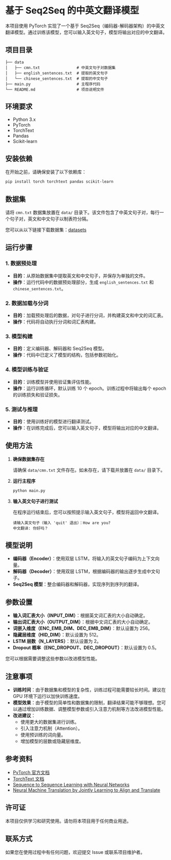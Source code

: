# 基于 Seq2Seq 的中英文翻译模型

本项目使用 PyTorch 实现了一个基于 Seq2Seq（编码器-解码器架构）的中英文翻译模型。通过训练该模型，您可以输入英文句子，模型将输出对应的中文翻译。

## 项目目录

```
├── data
│   ├── cmn.txt                # 中英文句子对数据集
│   ├── english_sentences.txt  # 提取的英文句子
│   └── chinese_sentences.txt  # 提取的中文句子
├── main.py                    # 主程序代码
└── README.md                  # 项目说明文件
```

## 环境要求

- Python 3.x
- PyTorch
- TorchText
- Pandas
- Scikit-learn

## 安装依赖

在开始之前，请确保安装了以下依赖库：

```bash
pip install torch torchtext pandas scikit-learn
```

## 数据集

请将 `cmn.txt` 数据集放置在 `data/` 目录下。该文件包含了中英文句子对，每行一个句子对，英文和中文句子以制表符分隔。

您可以从以下链接下载数据集：[datasets](http://www.manythings.org/anki/)

## 运行步骤

### 1. 数据预处理

- **目的**：从原始数据集中提取英文和中文句子，并保存为单独的文件。
- **操作**：运行代码中的数据预处理部分，生成 `english_sentences.txt` 和 `chinese_sentences.txt`。

### 2. 数据加载与分词

- **目的**：加载预处理后的数据，对句子进行分词，并构建英文和中文的词汇表。
- **操作**：代码将自动执行分词和词汇表构建。

### 3. 模型构建

- **目的**：定义编码器、解码器和 Seq2Seq 模型。
- **操作**：代码中已定义了模型的结构，包括参数初始化。

### 4. 模型训练与验证

- **目的**：训练模型并使用验证集评估性能。
- **操作**：运行训练循环，默认训练 10 个 epoch。训练过程中将输出每个 epoch 的训练损失和验证损失。

### 5. 测试与推理

- **目的**：使用训练好的模型进行翻译测试。
- **操作**：在训练完成后，您可以输入英文句子，模型将输出对应的中文翻译。

## 使用方法

1. **确保数据集存在**

    请确保 `data/cmn.txt` 文件存在。如未存在，请下载并放置在 `data/` 目录下。

2. **运行主程序**

    ```bash
    python main.py
    ```

3. **输入英文句子进行测试**

    在程序运行结束后，您可以按照提示输入英文句子，模型将返回中文翻译。

    ```
    请输入英文句子（输入 'quit' 退出）：How are you?
    中文翻译: 你好吗？
    ```

## 模型说明

- **编码器（Encoder）**：使用双层 LSTM，将输入的英文句子编码为上下文向量。
- **解码器（Decoder）**：使用双层 LSTM，根据编码器的输出逐步生成中文句子。
- **Seq2Seq 模型**：整合编码器和解码器，实现序列到序列的翻译。

## 参数设置

- **输入词汇表大小（INPUT_DIM）**：根据英文词汇表的大小自动确定。
- **输出词汇表大小（OUTPUT_DIM）**：根据中文词汇表的大小自动确定。
- **词嵌入维度（ENC_EMB_DIM、DEC_EMB_DIM）**：默认设置为 256。
- **隐藏层维度（HID_DIM）**：默认设置为 512。
- **LSTM 层数（N_LAYERS）**：默认设置为 2。
- **Dropout 概率（ENC_DROPOUT、DEC_DROPOUT）**：默认设置为 0.5。

您可以根据需要调整这些参数以改进模型性能。

## 注意事项

- **训练时间**：由于数据集和模型的复杂性，训练过程可能需要较长时间。建议在 GPU 环境下运行以加快训练速度。
- **模型效果**：由于模型的简单性和数据集的限制，翻译结果可能不够理想。您可以通过增加训练数据、调整模型参数或引入注意力机制等方法改进模型性能。
- **改进建议**：
    - 使用更大的数据集进行训练。
    - 引入注意力机制（Attention）。
    - 使用预训练的词向量。
    - 增加模型的层数或隐藏层维度。

## 参考资料

- [PyTorch 官方文档](https://pytorch.org/docs/stable/index.html)
- [TorchText 文档](https://pytorch.org/text/stable/index.html)
- [Sequence to Sequence Learning with Neural Networks](https://arxiv.org/abs/1409.3215)
- [Neural Machine Translation by Jointly Learning to Align and Translate](https://arxiv.org/abs/1409.0473)

## 许可证

本项目仅供学习和研究使用。请勿将本项目用于任何商业用途。

## 联系方式

如果您在使用过程中有任何问题，欢迎提交 Issue 或联系项目维护者。
